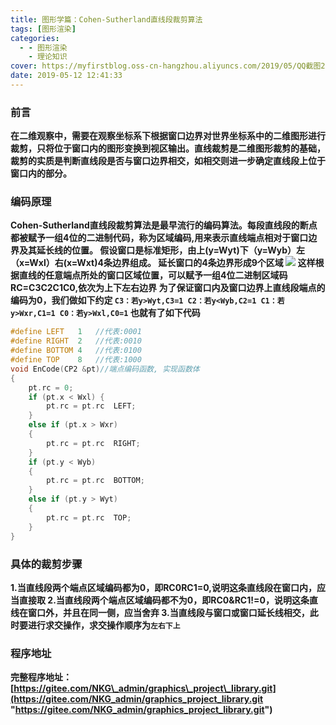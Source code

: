```yaml
---
title: 图形学篇：Cohen-Sutherland直线段裁剪算法
tags: [图形渲染]
categories:
  - - 图形渲染
    - 理论知识
cover: https://myfirstblog.oss-cn-hangzhou.aliyuncs.com/2019/05/QQ截图20190512114537.png
date: 2019-05-12 12:41:33
---
```


<meta name="referrer" content="no-referrer" />



### 前言

**在二维观察中，需要在观察坐标系下根据窗口边界对世界坐标系中的二维图形进行裁剪，只将位于窗口内的图形变换到视区输出。直线裁剪是二维图形裁剪的基础，裁剪的实质是判断直线段是否与窗口边界相交，如相交则进一步确定直线段上位于窗口内的部分。**

### 编码原理

**Cohen-Sutherland直线段裁剪算法是最早流行的编码算法。每段直线段的断点都被赋予一组4位的二进制代码，称为区域编码,用来表示直线端点相对于窗口边界及其延长线的位置。 假设窗口是标准矩形，由上(y=Wyt)下（y=Wyb）左（x=Wxl）右(x=Wxt)4条边界组成。 延长窗口的4条边界形成9个区域 ![](https://myfirstblog.oss-cn-hangzhou.aliyuncs.com/2019/05/QQ截图20190512114537.png) 这样根据直线的任意端点所处的窗口区域位置，可以赋予一组4位二进制区域码RC=C3C2C1C0,依次为上下左右边界 为了保证窗口内及窗口边界上直线段端点的编码为0，我们做如下约定 `C3：若y>Wyt,C3=1 C2：若y<Wyb,C2=1 C1：若y>Wxr,C1=1 C0：若y>Wxl,C0=1` 也就有了如下代码**

```cpp
#define LEFT   1   //代表:0001
#define RIGHT  2   //代表:0010
#define BOTTOM 4   //代表:0100
#define TOP    8   //代表:1000
void EnCode(CP2 &pt)//端点编码函数, 实现函数体
{
    pt.rc = 0;
    if (pt.x < Wxl) {
        pt.rc = pt.rc  LEFT;
    }
    else if (pt.x > Wxr)
    {
        pt.rc = pt.rc  RIGHT;
    }
    if (pt.y < Wyb)
    {
        pt.rc = pt.rc  BOTTOM;
    }
    else if (pt.y > Wyt)
    {
        pt.rc = pt.rc  TOP;
    }
}
```

### 具体的裁剪步骤

**1.当直线段两个端点区域编码都为0，即RC0RC1=0,说明这条直线段在窗口内，应当直接取 2.当直线段两个端点区域编码都不为0，即RC0&RC1!=0，说明这条直线在窗口外，并且在同一侧，应当舍弃 3.当直线段与窗口或窗口延长线相交，此时要进行求交操作，求交操作顺序为`左右下上`**

### 程序地址

**完整程序地址：[https://gitee.com/NKG\_admin/graphics\_project\_library.git](https://gitee.com/NKG_admin/graphics_project_library.git "https://gitee.com/NKG_admin/graphics_project_library.git")**